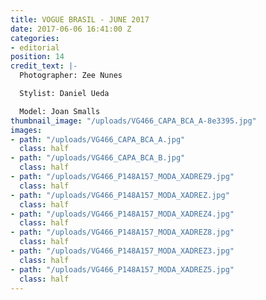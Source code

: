 ```yaml
---
title: VOGUE BRASIL - JUNE 2017
date: 2017-06-06 16:41:00 Z
categories:
- editorial
position: 14
credit_text: |-
  Photographer: Zee Nunes

  Stylist: Daniel Ueda

  Model: Joan Smalls
thumbnail_image: "/uploads/VG466_CAPA_BCA_A-8e3395.jpg"
images:
- path: "/uploads/VG466_CAPA_BCA_A.jpg"
  class: half
- path: "/uploads/VG466_CAPA_BCA_B.jpg"
  class: half
- path: "/uploads/VG466_P148A157_MODA_XADREZ9.jpg"
  class: half
- path: "/uploads/VG466_P148A157_MODA_XADREZ.jpg"
  class: half
- path: "/uploads/VG466_P148A157_MODA_XADREZ4.jpg"
  class: half
- path: "/uploads/VG466_P148A157_MODA_XADREZ8.jpg"
  class: half
- path: "/uploads/VG466_P148A157_MODA_XADREZ3.jpg"
  class: half
- path: "/uploads/VG466_P148A157_MODA_XADREZ5.jpg"
  class: half
---
```


